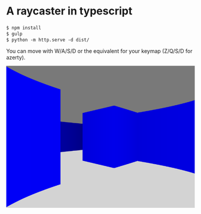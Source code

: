 # A raycaster in typescript

```
$ npm install
$ gulp
$ python -m http.serve -d dist/
```

You can move with W/A/S/D or the equivalent for your keymap (Z/Q/S/D for azerty).


![A screenshot of a scene showing a blue room and](img/screenshot.png)